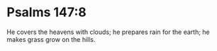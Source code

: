# Psalms 147:8

He covers the heavens with clouds; he prepares rain for the earth; he makes grass grow on the hills.
